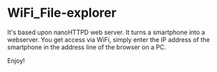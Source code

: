 # WiFi_File-explorer

It's based upon nanoHTTPD web server. It turns a smartphone into a webserver. You get access via WiFi, simply enter the IP address of the smartphone in the address line of the browser on a PC.

Enjoy!
